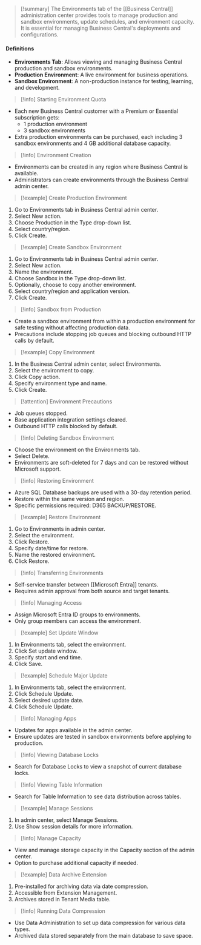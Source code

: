 > [!summary] 
> The Environments tab of the [[Business Central]] administration center provides tools to manage production and sandbox environments, update schedules, and environment capacity. It is essential for managing Business Central's deployments and configurations.

#### Definitions

- **Environments Tab**: Allows viewing and managing Business Central production and sandbox environments.
- **Production Environment**: A live environment for business operations.
- **Sandbox Environment**: A non-production instance for testing, learning, and development.

> [!info] Starting Environment Quota

- Each new Business Central customer with a Premium or Essential subscription gets:
    - 1 production environment
    - 3 sandbox environments
- Extra production environments can be purchased, each including 3 sandbox environments and 4 GB additional database capacity.

> [!info] Environment Creation

- Environments can be created in any region where Business Central is available.
- Administrators can create environments through the Business Central admin center.

> [!example] Create Production Environment

1. Go to Environments tab in Business Central admin center.
2. Select New action.
3. Choose Production in the Type drop-down list.
4. Select country/region.
5. Click Create.

> [!example] Create Sandbox Environment

1. Go to Environments tab in Business Central admin center.
2. Select New action.
3. Name the environment.
4. Choose Sandbox in the Type drop-down list.
5. Optionally, choose to copy another environment.
6. Select country/region and application version.
7. Click Create.

> [!info] Sandbox from Production

- Create a sandbox environment from within a production environment for safe testing without affecting production data.
- Precautions include stopping job queues and blocking outbound HTTP calls by default.

> [!example] Copy Environment

1. In the Business Central admin center, select Environments.
2. Select the environment to copy.
3. Click Copy action.
4. Specify environment type and name.
5. Click Create.

> [!attention] Environment Precautions

- Job queues stopped.
- Base application integration settings cleared.
- Outbound HTTP calls blocked by default.

> [!info] Deleting Sandbox Environment

- Choose the environment on the Environments tab.
- Select Delete.
- Environments are soft-deleted for 7 days and can be restored without Microsoft support.

> [!info] Restoring Environment

- Azure SQL Database backups are used with a 30-day retention period.
- Restore within the same version and region.
- Specific permissions required: D365 BACKUP/RESTORE.

> [!example] Restore Environment

1. Go to Environments in admin center.
2. Select the environment.
3. Click Restore.
4. Specify date/time for restore.
5. Name the restored environment.
6. Click Restore.

> [!info] Transferring Environments

- Self-service transfer between [[Microsoft Entra]] tenants.
- Requires admin approval from both source and target tenants.

> [!info] Managing Access

- Assign Microsoft Entra ID groups to environments.
- Only group members can access the environment.

> [!example] Set Update Window

1. In Environments tab, select the environment.
2. Click Set update window.
3. Specify start and end time.
4. Click Save.

> [!example] Schedule Major Update

1. In Environments tab, select the environment.
2. Click Schedule Update.
3. Select desired update date.
4. Click Schedule Update.

> [!info] Managing Apps

- Updates for apps available in the admin center.
- Ensure updates are tested in sandbox environments before applying to production.

> [!info] Viewing Database Locks

- Search for Database Locks to view a snapshot of current database locks.

> [!info] Viewing Table Information

- Search for Table Information to see data distribution across tables.

> [!example] Manage Sessions

1. In admin center, select Manage Sessions.
2. Use Show session details for more information.

> [!info] Manage Capacity

- View and manage storage capacity in the Capacity section of the admin center.
- Option to purchase additional capacity if needed.

> [!example] Data Archive Extension

1. Pre-installed for archiving data via date compression.
2. Accessible from Extension Management.
3. Archives stored in Tenant Media table.

> [!info] Running Data Compression

- Use Data Administration to set up data compression for various data types.
- Archived data stored separately from the main database to save space.